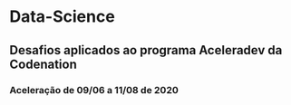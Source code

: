 # Data-Science
## Desafios aplicados ao programa Aceleradev da Codenation
### Aceleração de 09/06 a 11/08 de 2020
